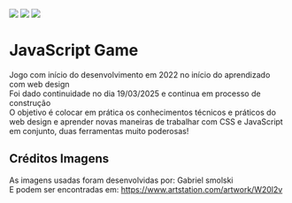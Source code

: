 <img src="https://img.shields.io/badge/HTML5-E34F26?style=for-the-badge&logo=html5&logoColor=white"/> <img src="https://img.shields.io/badge/CSS3-1572B6?style=for-the-badge&logo=css3&logoColor=white"/> <img src="https://img.shields.io/badge/JavaScript-F7DF1E?style=for-the-badge&logo=javascript&logoColor=black"/>


# JavaScript Game
Jogo com início do desenvolvimento em 2022 no início do aprendizado com web design <br>
Foi dado continuidade no dia 19/03/2025 e continua em processo de construção <br>
O objetivo é colocar em prática os conhecimentos técnicos e práticos do web design e aprender novas maneiras de trabalhar com CSS e JavaScript em conjunto, duas ferramentas muito poderosas! <br>

## Créditos Imagens
As imagens usadas foram desenvolvidas por: Gabriel smolski <br>
E podem ser encontradas em: https://www.artstation.com/artwork/W20l2v <br>
